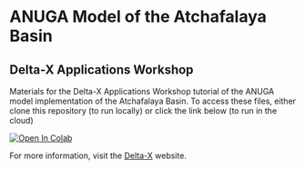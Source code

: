 # ANUGA Model of the Atchafalaya Basin
## Delta-X Applications Workshop

Materials for the Delta-X Applications Workshop tutorial of the ANUGA model implementation of the Atchafalaya Basin.
To access these files, either clone this repository (to run locally) or click the link below (to run in the cloud)

<a href="https://colab.research.google.com/github/wrightky/ANUGA_DXWorkshop/blob/main/WLAD_Model/WLAD_Notebook.ipynb" target="_parent"><img src="https://colab.research.google.com/assets/colab-badge.svg" alt="Open In Colab"/></a>

For more information, visit the [Delta-X](https://deltax.jpl.nasa.gov/) website.
